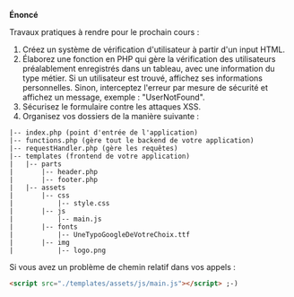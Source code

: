 **Énoncé**

Travaux pratiques à rendre pour le prochain cours :

1. Créez un système de vérification d'utilisateur à partir d'un input HTML.
2. Élaborez une fonction en PHP qui gère la vérification des utilisateurs préalablement enregistrés dans un tableau, avec une information du type métier. Si un utilisateur est trouvé, affichez ses     informations personnelles. Sinon, interceptez l'erreur par mesure de sécurité et affichez un message, exemple : "UserNotFound".
3. Sécurisez le formulaire contre les attaques XSS.
4. Organisez vos dossiers de la manière suivante :

```plaintext
|-- index.php (point d'entrée de l'application)
|-- functions.php (gère tout le backend de votre application)
|-- requestHandler.php (gère les requêtes)
|-- templates (frontend de votre application)
|   |-- parts
|       |-- header.php
|       |-- footer.php
|   |-- assets
|       |-- css
|           |-- style.css
|       |-- js
|           |-- main.js
|       |-- fonts
|           |-- UneTypoGoogleDeVotreChoix.ttf
|       |-- img
|           |-- logo.png
```

Si vous avez un problème de chemin relatif dans vos appels :
```html
<script src="./templates/assets/js/main.js"></script> ;-)
```
